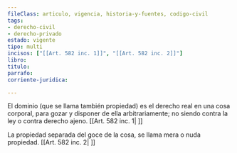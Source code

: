 ```yaml
---
fileClass: articulo, vigencia, historia-y-fuentes, codigo-civil
tags:
- derecho-civil
- derecho-privado
estado: vigente
tipo: multi
incisos: ["[[Art. 582 inc. 1]]", "[[Art. 582 inc. 2]]"]
libro:
titulo:
parrafo:
corriente-juridica:

---
```

El dominio (que se llama también propiedad) es el derecho real en una cosa corporal, para gozar y disponer de ella arbitrariamente; no siendo contra la ley o contra derecho ajeno. [[Art. 582 inc. 1| ]]

La propiedad separada del goce de la cosa, se llama mera o nuda propiedad. [[Art. 582 inc. 2| ]]